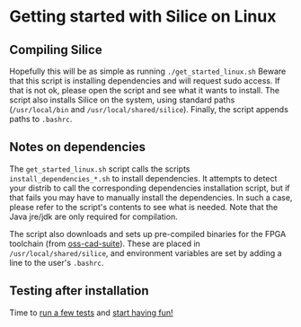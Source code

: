 # Getting started with Silice on Linux

## Compiling Silice

Hopefully this will be as simple as running `./get_started_linux.sh`
Beware that this script is installing dependencies and will request sudo access.
If that is not ok, please open the script and see what it wants to install.
The script also installs Silice on the system, using standard paths (`/usr/local/bin` and `/usr/local/shared/silice`).
Finally, the script appends paths to `.bashrc`.

## Notes on dependencies

The `get_started_linux.sh` script calls the scripts `install_dependencies_*.sh` to install dependencies. It attempts to detect your distrib to call the corresponding dependencies installation script, but if that fails you may have to manually install the dependencies. In such a case, please refer to the script's contents to see what is needed. Note that the Java jre/jdk are only required for compilation.

The script also downloads and sets up pre-compiled binaries for the FPGA toolchain (from [oss-cad-suite](https://github.com/YosysHQ/oss-cad-suite-build)). These are placed in `/usr/local/shared/silice`, and environment variables are set by adding a line to the user's `.bashrc`.

## Testing after installation

Time to [run a few tests](GetStarted.md#testing) and [start having fun!](projects/README.md)
